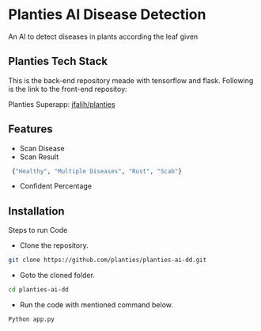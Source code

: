 
# Planties AI Disease Detection
An AI to detect diseases in plants according the leaf given

## Planties Tech Stack

This is the back-end repository meade with tensorflow and flask. Following is the link to the front-end repositoy:

Planties Superapp: [jfalih/planties](https://github.com/jfalih/planties)

## Features

- Scan Disease
- Scan Result
```python
 {"Healthy", "Multiple Diseases", "Rust", "Scab"}
 ```
- Confident Percentage

## Installation
Steps to run Code

* Clone the repository.
```bash
git clone https://github.com/planties/planties-ai-dd.git
```
* Goto the cloned folder.
```bash
cd planties-ai-dd
```
* Run the code with mentioned command below.
```bash
Python app.py
```
